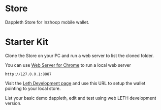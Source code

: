 # Store
Dappleth Store for Inzhoop mobile wallet.

# Starter Kit
Clone the Store on your PC and run a web server to list the cloned folder.

You can use [Web Server for Chrome](https://chrome.google.com/webstore/detail/web-server-for-chrome/ofhbbkphhbklhfoeikjpcbhemlocgigb)
to run a local web server

```
http://127.0.0.1:8887
```

Visit the [Leth Development page](http://leth.inzhoop.com/developmnent) and use this URL to setup the wallet pointing to your local store.

List your basic demo dappleth, edit and test using web LETH development version.
